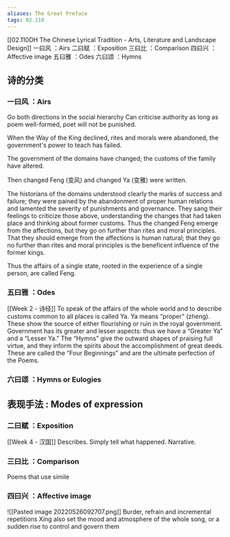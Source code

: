```yaml
---
aliases: The Great Preface
tags: 02.110
---
```

[[02.110DH The Chinese Lyrical Tradition - Arts, Literature and Landscape Design]]
一曰风 ：Airs
二曰赋 ：Exposition
三曰比 ：Comparison
四曰兴 ：Affective image
五曰雅 ：Odes
六曰颂 ：Hymns

## 诗的分类
### 一曰风 ：Airs
Go both directions in the social hierarchy
Can criticise authority as long as poem well-formed, poet will not be punished.

When the Way of the King declined, rites and morals were abandoned, the government's power to teach has failed.

The government of the domains have changed; the customs of the family have altered.

Then changed Feng (变风) and changed Ya (变雅) were written.

The historians of the domains understood clearly the marks of success and failure; they were pained by the abandonment of proper human relations and lamented the severity of punishments and governance. They sang their feelings to criticize those above, understanding the changes that had taken place and thinking about former customs. Thus the changed Feng emerge from the affections, but they go on further than rites and moral principles. That they should emerge from the affections is human natural; that they go no further than rites and moral principles is the beneficent influence of the former kings.

Thus the affairs of a single state, rooted in the experience of a single person, are called Feng.

### 五曰雅 ：Odes
[[Week 2 - 诗经]]
To speak of the affairs of the whole world and to describe customs common to all places is called Ya. Ya means “proper” (zheng). These show the source of either flourishing or ruin in the royal government. Government has its greater and lesser aspects: thus we have a “Greater Ya” and a “Lesser Ya.” The “Hymns” give the outward shapes of praising full virtue, and they inform the spirits about the accomplishment of great deeds. These are called the “Four Beginnings” and are the ultimate perfection of the Poems.

### 六曰颂 ：Hymns or Eulogies

## 表现手法 : Modes of expression
### 二曰赋 ：Exposition
[[Week 4 - 汉国]]
Describes. Simply tell what happened. Narrative.

### 三曰比 ：Comparison
Poems that use simile

### 四曰兴 ：Affective image
![[Pasted image 20220526092707.png]]
Burder, refrain and incremental repetitions
Xing also set the mood and atmosphere of the whole song, or a sudden rise to control and govern them